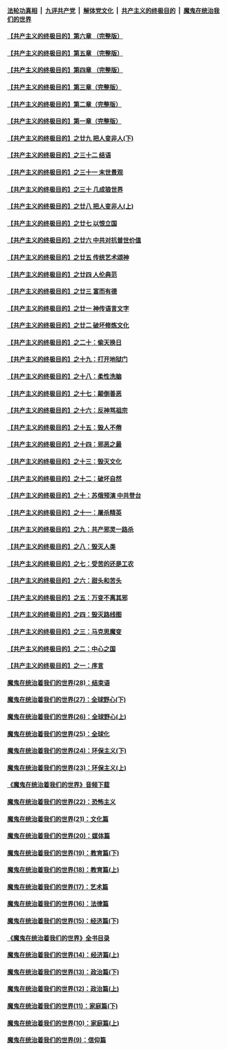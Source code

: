 ####  [法轮功真相](../../../../basic/blob/master/README.md?t=02231413) &nbsp;|&nbsp; [九评共产党](../../../../9ping.md/blob/master/README.md?t=02231413) &nbsp;|&nbsp; [解体党文化](../../../../jtdwh.md/blob/master/README.md?t=02231413)  &nbsp;|&nbsp; [共产主义的终极目的](../../../../gczydzjmd.md/blob/master/README.md?t=02231413) &nbsp;|&nbsp; [魔鬼在统治我们的世界](../../../../mgztzwmdsj.md/blob/master/README.md?t=02231413) 

#### [【共产主义的终极目的】第六章 （完整版）](../pages/nsc422/n11428913.md?t=02231413) 

#### [【共产主义的终极目的】第五章 （完整版）](../pages/nsc422/n11428912.md?t=02231413) 

#### [【共产主义的终极目的】第四章 （完整版）](../pages/nsc422/n11428907.md?t=02231413) 

#### [【共产主义的终极目的】第三章（完整版）](../pages/nsc422/n11428848.md?t=02231413) 

#### [【共产主义的终极目的】第二章（完整版）](../pages/nsc422/n11428831.md?t=02231413) 

#### [【共产主义的终极目的】第一章（完整版）](../pages/nsc422/n11417651.md?t=02231413) 

#### [【共产主义的终极目的】之廿九 把人变非人(下)](../pages/nsc422/n11344140.md?t=02231413) 

#### [【共产主义的终极目的】之三十二 结语](../pages/nsc422/n11360535.md?t=02231413) 

#### [【共产主义的终极目的】之三十一 末世景观](../pages/nsc422/n11351129.md?t=02231413) 

#### [【共产主义的终极目的】之三十 几成狼世界](../pages/nsc422/n11348280.md?t=02231413) 

#### [【共产主义的终极目的】之廿八 把人变非人(上)](../pages/nsc422/n11340492.md?t=02231413) 

#### [【共产主义的终极目的】之廿七 以恨立国](../pages/nsc422/n11336944.md?t=02231413) 

#### [【共产主义的终极目的】之廿六 中共对抗普世价值](../pages/nsc422/n11324785.md?t=02231413) 

#### [【共产主义的终极目的】之廿五 传统艺术颂神](../pages/nsc422/n11296396.md?t=02231413) 

#### [【共产主义的终极目的】之廿四 人伦典范](../pages/nsc422/n11296397.md?t=02231413) 

#### [【共产主义的终极目的】之廿三 富而有德](../pages/nsc422/n11283598.md?t=02231413) 

#### [【共产主义的终极目的】之廿一 神传语言文字](../pages/nsc422/n11263265.md?t=02231413) 

#### [【共产主义的终极目的】之廿二 破坏修炼文化](../pages/nsc422/n11245728.md?t=02231413) 

#### [【共产主义的终极目的】之二十：偷天换日](../pages/nsc422/n11238846.md?t=02231413) 

#### [【共产主义的终极目的】之十九：打开地狱门](../pages/nsc422/n11206376.md?t=02231413) 

#### [【共产主义的终极目的】之十八：柔性洗脑](../pages/nsc422/n11199994.md?t=02231413) 

#### [【共产主义的终极目的】之十七：颠倒善恶](../pages/nsc422/n11179782.md?t=02231413) 

#### [【共产主义的终极目的】之十六：反神骂祖宗](../pages/nsc422/n11166798.md?t=02231413) 

#### [【共产主义的终极目的】之十五：毁人不倦](../pages/nsc422/n11166792.md?t=02231413) 

#### [【共产主义的终极目的】之十四：邪恶之最](../pages/nsc422/n11150249.md?t=02231413) 

#### [【共产主义的终极目的】之十三：毁灭文化](../pages/nsc422/n11135227.md?t=02231413) 

#### [【共产主义的终极目的】之十二：破坏自然](../pages/nsc422/n11135214.md?t=02231413) 

#### [【共产主义的终极目的】之十：苏俄预演 中共登台](../pages/nsc422/n11118424.md?t=02231413) 

#### [【共产主义的终极目的】之十一：屠杀精英](../pages/nsc422/n11118442.md?t=02231413) 

#### [【共产主义的终极目的】之九：共产邪灵一路杀](../pages/nsc422/n11114139.md?t=02231413) 

#### [【共产主义的终极目的】之八：毁灭人类](../pages/nsc422/n11108503.md?t=02231413) 

#### [【共产主义的终极目的】之七：受苦的还是工农](../pages/nsc422/n11101809.md?t=02231413) 

#### [【共产主义的终极目的】之六：甜头和苦头](../pages/nsc422/n11096971.md?t=02231413) 

#### [【共产主义的终极目的】之五：万变不离其邪](../pages/nsc422/n11091285.md?t=02231413) 

#### [【共产主义的终极目的】之四：毁灭路线图](../pages/nsc422/n11086284.md?t=02231413) 

#### [【共产主义的终极目的】之三：马克思魔变](../pages/nsc422/n11061941.md?t=02231413) 

#### [【共产主义的终极目的】之二：中心之国](../pages/nsc422/n11047728.md?t=02231413) 

#### [【共产主义的终极目的】之一：序言](../pages/nsc422/n11086077.md?t=02231413) 

#### [魔鬼在统治着我们的世界(28)：结束语](../pages/nsc422/n10936246.md?t=02231413) 

#### [魔鬼在统治着我们的世界(27)：全球野心(下)](../pages/nsc422/n10928319.md?t=02231413) 

#### [魔鬼在统治着我们的世界(26)：全球野心(上)](../pages/nsc422/n10900318.md?t=02231413) 

#### [魔鬼在统治着我们的世界(25)：全球化](../pages/nsc422/n10788205.md?t=02231413) 

#### [魔鬼在统治着我们的世界(24)：环保主义(下)](../pages/nsc422/n10695307.md?t=02231413) 

#### [魔鬼在统治着我们的世界(23)：环保主义(上)](../pages/nsc422/n10688613.md?t=02231413) 

#### [《魔鬼在统治着我们的世界》音频下载](../pages/nsc422/n10635553.md?t=02231413) 

#### [魔鬼在统治着我们的世界(22)：恐怖主义](../pages/nsc422/n10614727.md?t=02231413) 

#### [魔鬼在统治着我们的世界(21)：文化篇](../pages/nsc422/n10597706.md?t=02231413) 

#### [魔鬼在统治着我们的世界(20)：媒体篇](../pages/nsc422/n10586579.md?t=02231413) 

#### [魔鬼在统治着我们的世界(19)：教育篇(下)](../pages/nsc422/n10564808.md?t=02231413) 

#### [魔鬼在统治着我们的世界(18)：教育篇(上)](../pages/nsc422/n10526970.md?t=02231413) 

#### [魔鬼在统治着我们的世界(17)：艺术篇](../pages/nsc422/n10499093.md?t=02231413) 

#### [魔鬼在统治着我们的世界(16)：法律篇](../pages/nsc422/n10485969.md?t=02231413) 

#### [魔鬼在统治着我们的世界(15)：经济篇(下)](../pages/nsc422/n10469975.md?t=02231413) 

#### [《魔鬼在统治着我们的世界》全书目录](../pages/nsc422/n10464261.md?t=02231413) 

#### [魔鬼在统治着我们的世界(14)：经济篇(上)](../pages/nsc422/n10457370.md?t=02231413) 

#### [魔鬼在统治着我们的世界(13)：政治篇(下)](../pages/nsc422/n10448270.md?t=02231413) 

#### [魔鬼在统治着我们的世界(12)：政治篇(上)](../pages/nsc422/n10444576.md?t=02231413) 

#### [魔鬼在统治着我们的世界(11)：家庭篇(下)](../pages/nsc422/n10440961.md?t=02231413) 

#### [魔鬼在统治着我们的世界(10)：家庭篇(上)](../pages/nsc422/n10435448.md?t=02231413) 

#### [魔鬼在统治着我们的世界(9)：信仰篇](../pages/nsc422/n10432159.md?t=02231413) 

